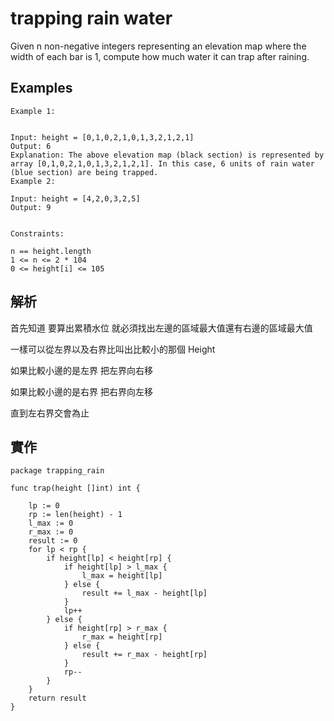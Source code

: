 # trapping rain water

Given n non-negative integers representing an elevation map where the width of each bar is 1, compute how much water it can trap after raining.

## Examples

```
Example 1:


Input: height = [0,1,0,2,1,0,1,3,2,1,2,1]
Output: 6
Explanation: The above elevation map (black section) is represented by array [0,1,0,2,1,0,1,3,2,1,2,1]. In this case, 6 units of rain water (blue section) are being trapped.
Example 2:

Input: height = [4,2,0,3,2,5]
Output: 9
 

Constraints:

n == height.length
1 <= n <= 2 * 104
0 <= height[i] <= 105
```
## 解析

首先知道 要算出累積水位 就必須找出左邊的區域最大值還有右邊的區域最大值

一樣可以從左界以及右界比叫出比較小的那個 Height 

如果比較小邊的是左界 把左界向右移

如果比較小邊的是右界 把右界向左移

直到左右界交會為止

## 實作

```golang
package trapping_rain

func trap(height []int) int {

	lp := 0
	rp := len(height) - 1
	l_max := 0
	r_max := 0
	result := 0
	for lp < rp {
		if height[lp] < height[rp] {
			if height[lp] > l_max {
				l_max = height[lp]
			} else {
				result += l_max - height[lp]
			}
			lp++
		} else {
			if height[rp] > r_max {
				r_max = height[rp]
			} else {
				result += r_max - height[rp]
			}
			rp--
		}
	}
	return result
}

```